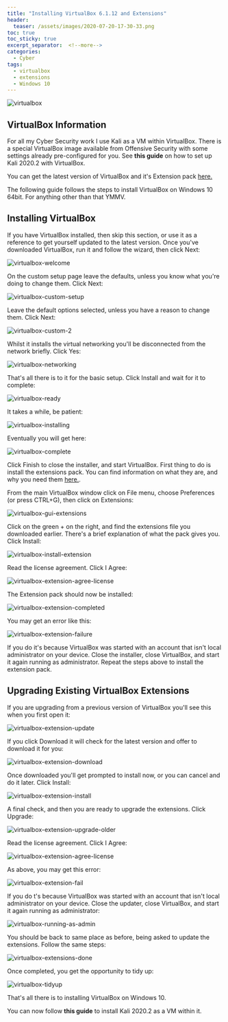 ```yaml
---
title: "Installing VirtualBox 6.1.12 and Extensions"
header:
  teaser: /assets/images/2020-07-20-17-30-33.png
toc: true
toc_sticky: true
excerpt_separator:  <!--more-->
categories:
  - Cyber
tags:
  - virtualbox
  - extensions
  - Windows 10
---
```


![virtualbox](/assets/images/2020-07-20-17-30-33.png)

## VirtualBox Information

For all my Cyber Security work I use Kali as a VM within VirtualBox. There is a special VirtualBox image available from Offensive Security with some settings already pre-configured for you. See **this guide** on how to set up Kali 2020.2 with VirtualBox.

You can get the latest version of VirtualBox and it's Extension pack [here.](https://www.virtualbox.org/wiki/Downloads)

The following guide follows the steps to install VirtualBox on Windows 10 64bit. For anything other than that YMMV.

## Installing VirtualBox

If you have VirtualBox installed, then skip this section, or use it as a reference to get yourself updated to the latest version. Once you've downloaded VirtualBox, run it and follow the wizard, then click Next:

![virtualbox-welcome](/assets/images/2020-07-20-15-47-48.png)

On the custom setup page leave the defaults, unless you know what you're doing to change them. Click Next:

![virtualbox-custom-setup](/assets/images/2020-07-20-15-48-54.png)

Leave the default options selected, unless you have a reason to change them. Click Next:

![virtualbox-custom-2](/assets/images/2020-07-20-15-51-08.png)

Whilst it installs the virtual networking you'll be disconnected from the network briefly. Click Yes:

![virtualbox-networking](/assets/images/2020-07-20-15-52-41.png)

That's all there is to it for the basic setup. Click Install and wait for it to complete:

![virtualbox-ready](/assets/images/2020-07-20-15-53-59.png)

It takes a while, be patient:

![virtualbox-installing](/assets/images/2020-07-20-15-55-30.png)

Eventually you will get here:

![virtualbox-complete](/assets/images/2020-07-20-15-58-30.png)

Click Finish to close the installer, and start VirtualBox. First thing to do is install the extensions pack. You can find information on what they are, and why you need them [here.](https://www.virtualbox.org/manual/ch01.html#intro-installing).

From the main VirtualBox window click on File menu, choose Preferences (or press CTRL+G), then click on Extensions:

![virtualbox-gui-extensions](/assets/images/2020-07-20-16-19-07.png)

Click on the green + on the right, and find the extensions file you downloaded earlier. There's a brief explanation of what the pack gives you. Click Install:

![virtualbox-install-extension](/assets/images/2020-07-20-16-23-05.png)

Read the license agreement. Click I Agree:

![virtualbox-extension-agree-license](/assets/images/2020-07-20-16-31-59.png)

The Extension pack should now be installed:

![virtualbox-extension-completed](/assets/images/2020-07-20-16-33-32.png)

You may get an error like this:

![virtualbox-extension-failure](/assets/images/2020-07-20-16-37-19.png)

If you do it's because VirtualBox was started with an account that isn't local administrator on your device. Close the installer, close VirtualBox, and start it again running as administrator. Repeat the steps above to install the extension pack.

## Upgrading Existing VirtualBox Extensions

If you are upgrading from a previous version of VirtualBox you'll see this when you first open it:

![virtualbox-extension-update](/assets/images/2020-07-20-16-00-47.png)

If you click Download it will check for the latest version and offer to download it for you:

![virtualbox-extension-download](/assets/images/2020-07-20-16-01-58.png)

Once downloaded you'll get prompted to install now, or you can cancel and do it later. Click Install:

![virtualbox-extension-install](/assets/images/2020-07-20-16-03-10.png)

A final check, and then you are ready to upgrade the extensions. Click Upgrade:

![virtualbox-extension-upgrade-older](/assets/images/2020-07-20-16-04-25.png)

Read the license agreement. Click I Agree:

![virtualbox-extension-agree-license](/assets/images/2020-07-20-16-31-59.png)

As above, you may get this error:

![virtualbox-extension-fail](/assets/images/2020-07-20-16-07-47.png)

If you do t's because VirtualBox was started with an account that isn't local administrator on your device. Close the updater, close VirtualBox, and start it again running as administrator:

![virtualbox-running-as-admin](/assets/images/2020-07-20-16-11-11.png)

You should be back to same place as before, being asked to update the extensions. Follow the same steps:

![virtualbox-extensions-done](/assets/images/2020-07-20-16-12-40.png)

Once completed, you get the opportunity to tidy up:

![virtualbox-tidyup](/assets/images/2020-07-20-16-13-38.png)

That's all there is to installing VirtualBox on Windows 10.

You can now follow **this guide** to install Kali 2020.2 as a VM within it.